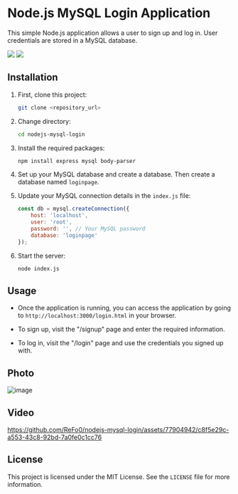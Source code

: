 # Node.js MySQL Login Application

This simple Node.js application allows a user to sign up and log in. User credentials are stored in a MySQL database.

![](https://img.shields.io/github/stars/refo0/nodejs-mysql-login)
![](https://img.shields.io/github/forks/refo0/nodejs-mysql-login)

## Installation

1. First, clone this project:

    ```bash
    git clone <repository_url>
    ```

2. Change directory:

    ```bash
    cd nodejs-mysql-login
    ```

3. Install the required packages:

    ```bash
    npm install express mysql body-parser
    ```

4. Set up your MySQL database and create a database. Then create a database named `loginpage`.

5. Update your MySQL connection details in the `index.js` file:

    ```javascript
    const db = mysql.createConnection({
        host: 'localhost',
        user: 'root',
        password: '', // Your MySQL password
        database: 'loginpage'
    });
    ```

6. Start the server:

    ```bash
    node index.js
    ```

## Usage

- Once the application is running, you can access the application by going to `http://localhost:3000/login.html` in your browser.

- To sign up, visit the "/signup" page and enter the required information.

- To log in, visit the "/login" page and use the credentials you signed up with.

## Photo

![image](https://github.com/ReFo0/nodejs-mysql-login/assets/77904942/8358435c-b716-47f8-b2ab-e8ffcdc8e750)

## Video

https://github.com/ReFo0/nodejs-mysql-login/assets/77904942/c8f5e29c-a553-43c8-92bd-7a0fe0c1cc76

## License

This project is licensed under the MIT License. See the `LICENSE` file for more information.
